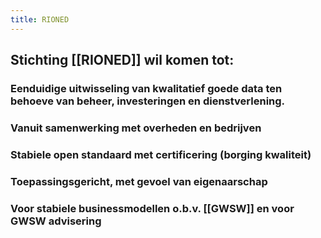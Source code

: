 ```yaml
---
title: RIONED
---
```


## Stichting [[RIONED]] wil komen tot:
### Eenduidige uitwisseling van kwalitatief goede data ten behoeve van beheer, investeringen en dienstverlening.
### Vanuit samenwerking met overheden en bedrijven
### Stabiele open standaard met certificering (borging kwaliteit)
### Toepassingsgericht, met gevoel van eigenaarschap
### Voor stabiele businessmodellen o.b.v. [[GWSW]] en voor GWSW advisering
